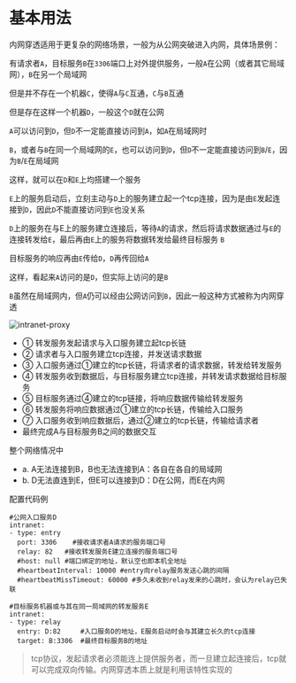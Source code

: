 # 基本用法

内网穿透适用于更复杂的网络场景，一般为从公网突破进入内网，具体场景例：

有请求者`A`，目标服务`B`在`3306`端口上对外提供服务，一般`A`在公网（或者其它局域网），`B`在另一个局域网

但是并不存在一个机器`C`，使得`A`与`C`互通，`C`与`B`互通

但是存在这样一个机器`D`，一般这个`D`就在公网

`A`可以访问到`D`，但`D`不一定能直接访问到`A`，如`A`在局域网时

`B`，或者与`B`在同一个局域网的`E`，也可以访问到`D`，但`D`不一定能直接访问到`B`/`E`，因为`B`/`E`在局域网

这样，就可以在`D`和`E`上均搭建一个服务

`E`上的服务启动后，立刻主动与`D`上的服务建立起一个tcp连接，因为是由`E`发起连接到`D`，因此`D`不能直接访问到`E`也没关系

`D`上的服务在与E上的服务建立连接后，等待`A`的请求，然后将请求数据通过与`E`的连接转发给`E`，最后再由`E`上的服务将数据转发给最终目标服务
`B`

目标服务的响应再由`E`传给`D`，`D`再传回给`A`

这样，看起来`A`访问的是`D`，但实际上访问的是`B`

`B`虽然在局域网内，但`A`仍可以经由公网访问到`B`，因此一般这种方式被称为内网穿透

![intranet-proxy](https://user-images.githubusercontent.com/17873791/172583743-2176d1a7-108a-45ac-99cc-09f5686f9a7a.jpg)

* ① 转发服务发起请求与入口服务建立起tcp长链
* ② 请求者与入口服务建立tcp连接，并发送请求数据
* ③ 入口服务通过①建立的tcp长链，将请求者的请求数据，转发给转发服务
* ④ 转发服务收到数据后，与目标服务建立tcp连接，并转发请求数据给目标服务
* ⑤ 目标服务通过④建立的tcp链接，将响应数据传输给转发服务
* ⑥ 转发服务将响应数据通过①建立的tcp长链，传输给入口服务
* ⑦ 入口服务收到响应数据后，通过②建立的tcp长链，传输给请求者
* 最终完成A与目标服务B之间的数据交互

整个网络情况中

* a. A无法连接到B，B也无法连接到A：各自在各自的局域网
* b. D无法直连到E，但E可以连接到D：D在公网，而E在内网

配置代码例

```
#公网入口服务D
intranet:
- type: entry
  port: 3306    #接收请求者A请求的服务端口号
  relay: 82   #接收转发服务E建立连接的服务端口号
  #host: null #端口绑定的地址，默认空也即本机全地址
  #heartbeatInterval: 10000 #entry向relay服务发送心跳的间隔
  #heartbeatMissTimeout: 60000 #多久未收到relay发来的心跳时，会认为relay已失联

#目标服务机器或与其在同一局域网的转发服务E
intranet:
- type: relay
  entry: D:82     #入口服务D的地址，E服务启动时会与其建立长久的tcp连接
  target: B:3306  #最终目标服务B的地址
```

> tcp协议，发起请求者必须能连上提供服务者，而一旦建立起连接后，tcp就可以完成双向传输。内网穿透本质上就是利用该特性实现的
